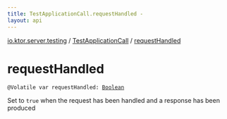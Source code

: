 ```yaml
---
title: TestApplicationCall.requestHandled - 
layout: api
---
```


<div class='api-docs-breadcrumbs'><a href="../index.html">io.ktor.server.testing</a> / <a href="index.html">TestApplicationCall</a> / <a href="./request-handled.html">requestHandled</a></div>

# requestHandled

<div class="signature"><code><span class="identifier">@Volatile</span> <span class="keyword">var </span><span class="identifier">requestHandled</span><span class="symbol">: </span><a href="https://kotlinlang.org/api/latest/jvm/stdlib/kotlin/-boolean/index.html"><span class="identifier">Boolean</span></a></code></div>

Set to <code>true</code> when the request has been handled and a response has been produced

